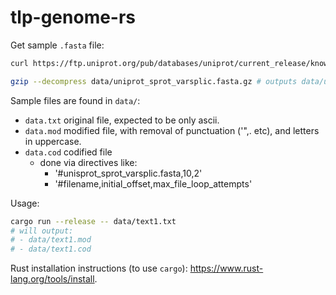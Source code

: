 # tlp-genome-rs

Get sample `.fasta` file:

```sh
curl https://ftp.uniprot.org/pub/databases/uniprot/current_release/knowledgebase/complete/uniprot_sprot_varsplic.fasta.gz -o data/uniprot_sprot_varsplic.fasta.gz

gzip --decompress data/uniprot_sprot_varsplic.fasta.gz # outputs data/uniprot_sprot_varsplic.fasta
```

Sample files are found in `data/`:

- `data.txt` original file, expected to be only ascii. 
- `data.mod` modified file, with removal of punctuation ('",. etc), and letters in uppercase. 
- `data.cod` codified file
  - done via directives like:
    - '#unisprot_sprot_varsplic.fasta,10,2'
    - '#filename,initial_offset,max_file_loop_attempts'

Usage:

```sh
cargo run --release -- data/text1.txt
# will output:
# - data/text1.mod
# - data/text1.cod
```

Rust installation instructions (to use `cargo`): <https://www.rust-lang.org/tools/install>.
